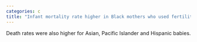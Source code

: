 ```yaml
---
categories: c
title: "Infant mortality rate higher in Black mothers who used fertility treatment study finds"
---
```

Death rates were also higher for Asian, Pacific Islander and Hispanic babies.